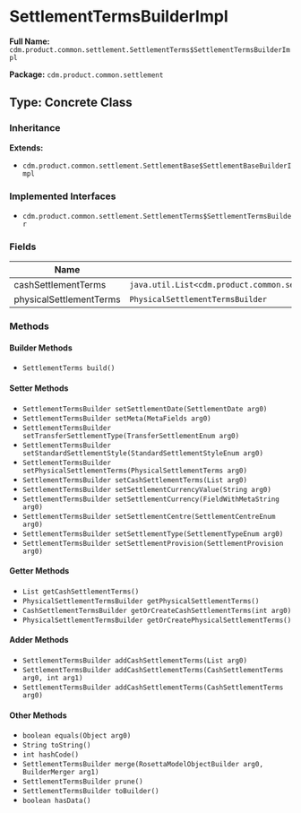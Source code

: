 # SettlementTermsBuilderImpl

**Full Name:** `cdm.product.common.settlement.SettlementTerms$SettlementTermsBuilderImpl`

**Package:** `cdm.product.common.settlement`

## Type: Concrete Class

### Inheritance

**Extends:**
- `cdm.product.common.settlement.SettlementBase$SettlementBaseBuilderImpl`

### Implemented Interfaces

- `cdm.product.common.settlement.SettlementTerms$SettlementTermsBuilder`

### Fields

| Name | Type | Description |
|------|------|-------------|
| cashSettlementTerms | `java.util.List<cdm.product.common.settlement.CashSettlementTerms$CashSettlementTermsBuilder>` |  |
| physicalSettlementTerms | `PhysicalSettlementTermsBuilder` |  |

### Methods

#### Builder Methods

- `SettlementTerms build()`

#### Setter Methods

- `SettlementTermsBuilder setSettlementDate(SettlementDate arg0)`
- `SettlementTermsBuilder setMeta(MetaFields arg0)`
- `SettlementTermsBuilder setTransferSettlementType(TransferSettlementEnum arg0)`
- `SettlementTermsBuilder setStandardSettlementStyle(StandardSettlementStyleEnum arg0)`
- `SettlementTermsBuilder setPhysicalSettlementTerms(PhysicalSettlementTerms arg0)`
- `SettlementTermsBuilder setCashSettlementTerms(List arg0)`
- `SettlementTermsBuilder setSettlementCurrencyValue(String arg0)`
- `SettlementTermsBuilder setSettlementCurrency(FieldWithMetaString arg0)`
- `SettlementTermsBuilder setSettlementCentre(SettlementCentreEnum arg0)`
- `SettlementTermsBuilder setSettlementType(SettlementTypeEnum arg0)`
- `SettlementTermsBuilder setSettlementProvision(SettlementProvision arg0)`

#### Getter Methods

- `List getCashSettlementTerms()`
- `PhysicalSettlementTermsBuilder getPhysicalSettlementTerms()`
- `CashSettlementTermsBuilder getOrCreateCashSettlementTerms(int arg0)`
- `PhysicalSettlementTermsBuilder getOrCreatePhysicalSettlementTerms()`

#### Adder Methods

- `SettlementTermsBuilder addCashSettlementTerms(List arg0)`
- `SettlementTermsBuilder addCashSettlementTerms(CashSettlementTerms arg0, int arg1)`
- `SettlementTermsBuilder addCashSettlementTerms(CashSettlementTerms arg0)`

#### Other Methods

- `boolean equals(Object arg0)`
- `String toString()`
- `int hashCode()`
- `SettlementTermsBuilder merge(RosettaModelObjectBuilder arg0, BuilderMerger arg1)`
- `SettlementTermsBuilder prune()`
- `SettlementTermsBuilder toBuilder()`
- `boolean hasData()`

